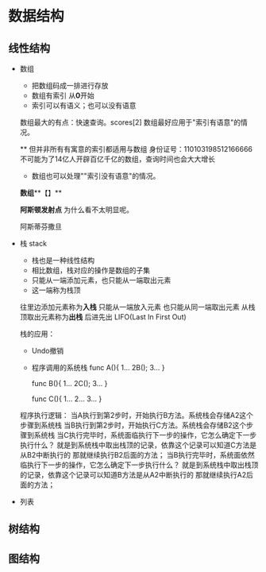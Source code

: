 数据结构
=====
线性结构
---------
- 数组
    - 把数组码成一排进行存放
    - 数组有索引 从**0**开始
    - 索引可以有语义；也可以没有语意
    
    数组最大的有点：快速查询。scores[2]
    数组最好应用于"索引有语意"的情况。
    
    ** 但并非所有有寓意的索引都适用与数组
        身份证号：110103198512166666
        不可能为了14亿人开辟百亿千亿的数组，查询时间也会大大增长
    
    - 数组也可以处理""索引没有语意"的情况。

    **数组****【】**


    **阿斯顿发射点** 为什么看不太明显呢。
    
    阿斯蒂芬撒旦
- 栈 stack
    * 栈也是一种线性结构
    * 相比数组，栈对应的操作是数组的子集
    * 只能从一端添加元素，也只能从一端取出元素
    * 这一端称为栈顶
    
    往里边添加元素称为**入栈** 只能从一端放入元素 也只能从同一端取出元素
    从栈顶取出元素称为**出栈** 后进先出 LIFO(Last In First Out)
    
    栈的应用：
    * Undo撤销
    * 程序调用的系统栈
        func A(){
            1...
            2B();
            3...
        }
        
        func B(){
           1...
           2C();
           3...
        }
        
        func C(){
            1...
            2...
            3...
        }
    
    程序执行逻辑：
        当A执行到第2步时，开始执行B方法。系统栈会存储A2这个步骤到系统栈
        当B执行到第2步时，开始执行C方法。系统栈会存储B2这个步骤到系统栈
        当C执行完毕时，系统面临执行下一步的操作，它怎么确定下一步执行什么？
        就是到系统栈中取出栈顶的记录，依靠这个记录可以知道C方法是从B2中断执行的
        那就继续执行B2后面的方法；
        当B执行完毕时，系统面依然临执行下一步的操作，它怎么确定下一步执行什么？
        就是到系统栈中取出栈顶的记录，依靠这个记录可以知道B方法是从A2中断执行的
        那就继续执行A2后面的方法；

- 列表


    
树结构
---------

图结构
---------